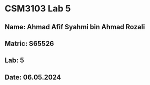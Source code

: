 # CSM3103 Lab 5

## Name: Ahmad Afif Syahmi bin Ahmad Rozali
## Matric: S65526
## Lab: 5
## Date: 06.05.2024
